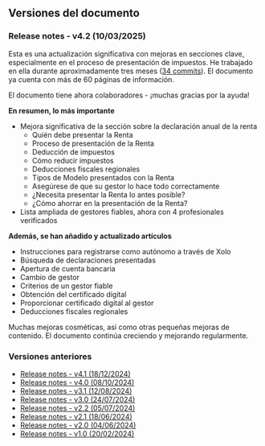 ## Versiones del documento

### Release notes - v4.2 (10/03/2025)

Esta es una actualización significativa con mejoras en secciones clave, especialmente en el proceso de presentación de impuestos. He trabajado en ella
durante aproximadamente tres meses ([34 commits](https://bit.ly/it-autonomos-github)). El documento ya cuenta con más de 60 páginas de información.

El documento tiene ahora colaboradores - ¡muchas gracias por la ayuda!

**En resumen, lo más importante**

- Mejora significativa de la sección sobre la declaración anual de la renta
    - Quién debe presentar la Renta
    - Proceso de presentación de la Renta
    - Deducción de impuestos
    - Cómo reducir impuestos
    - Deducciones fiscales regionales
    - Tipos de Modelo presentados con la Renta
    - Asegúrese de que su gestor lo hace todo correctamente
    - ¿Necesita presentar la Renta lo antes posible?
    - ¿Cómo ahorrar en la presentación de la Renta?
- Lista ampliada de gestores fiables, ahora con 4 profesionales verificados

**Además, se han añadido y actualizado artículos**

- Instrucciones para registrarse como autónomo a través de Xolo
- Búsqueda de declaraciones presentadas
- Apertura de cuenta bancaria
- Cambio de gestor
- Criterios de un gestor fiable
- Obtención del certificado digital
- Proporcionar certificado digital al gestor
- Deducciones fiscales regionales

Muchas mejoras cosméticas, así como otras pequeñas mejoras de contenido. El documento continúa creciendo y
mejorando regularmente.

### Versiones anteriores

- [Release notes - v4.1 (18/12/2024)](versions/4.1.html)
- [Release notes - v4.0 (08/10/2024)](versions/4.0.html)
- [Release notes - v3.1 (12/08/2024)](versions/3.1.html)
- [Release notes - v3.0 (24/07/2024)](versions/3.0.html)
- [Release notes - v2.2 (05/07/2024)](versions/2.2.html)
- [Release notes - v2.1 (18/06/2024)](versions/2.1.html)
- [Release notes - v2.0 (04/06/2024)](versions/2.0.html)
- [Release notes - v1.0 (20/02/2024)](versions/1.0.html) 
